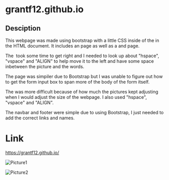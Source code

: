 # grantf12.github.io

## Desciption

This webpage was made using bootstrap with a little CSS inside of the <head> in the HTML document. It includes an <About Me> page as well as a <Portfolio> and <Contact> page.

The <About Me> <img> took some time to get right and I needed to look up about "hspace", "vspace" and "ALIGN" to help move it to the left and have some space inbetween the picture and the words.

The <Contact> page was simpiler due to Bootstrap but I was unable to figure out how to get the form input box to span more of the body of the form itself.

The <Portfolio> was more difficult because of how much the pictures kept adjusting when I would adjust the size of the webpage. I also used "hspace", "vspace" and "ALIGN".

The navbar and footer were simple due to using Bootstrap, I just needed to add the correct links and names.

# Link
https://grantf12.github.io/


![Picture1](https://user-images.githubusercontent.com/70180576/99865254-899f8400-2b76-11eb-8fd7-880d297e20a1.jpg)

![Picture2](https://user-images.githubusercontent.com/70180576/99865256-8c9a7480-2b76-11eb-8c14-bcc8ea058fbd.jpg)

